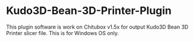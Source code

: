 # Kudo3D-Bean-3D-Printer-Plugin
This plugin software is work on Chitubox v1.5x for output Kudo3D Bean 3D Printer slicer file.
This is for Windows OS only.
